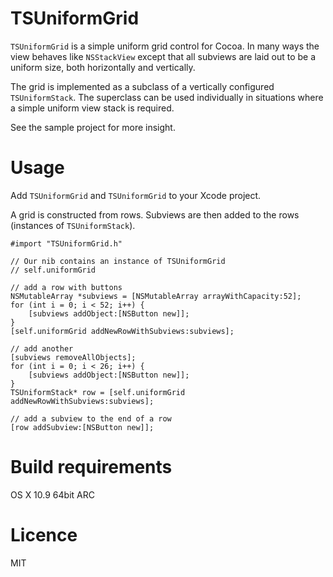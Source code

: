 TSUniformGrid
============

`TSUniformGrid` is a simple uniform grid control for Cocoa. In many ways the view behaves like `NSStackView` except that all subviews are laid out to be a uniform size, both horizontally and vertically.

The grid is implemented as a subclass of a vertically configured `TSUniformStack`. The superclass can be used individually in situations where a simple uniform view stack is required.

See the sample project for more insight.

Usage
=====

Add `TSUniformGrid` and `TSUniformGrid` to your Xcode project.
 
A grid is constructed from rows. Subviews are then added to the rows (instances of `TSUniformStack`).

	#import "TSUniformGrid.h"

	// Our nib contains an instance of TSUniformGrid
	// self.uniformGrid 

	// add a row with buttons
    NSMutableArray *subviews = [NSMutableArray arrayWithCapacity:52];
    for (int i = 0; i < 52; i++) {
        [subviews addObject:[NSButton new]];
    }
    [self.uniformGrid addNewRowWithSubviews:subviews];
    
	// add another
    [subviews removeAllObjects];
    for (int i = 0; i < 26; i++) {
        [subviews addObject:[NSButton new]];
    }
    TSUniformStack* row = [self.uniformGrid addNewRowWithSubviews:subviews];

	// add a subview to the end of a row
    [row addSubview:[NSButton new]];


Build requirements
==================

OS X 10.9 64bit ARC

Licence
=======

MIT
